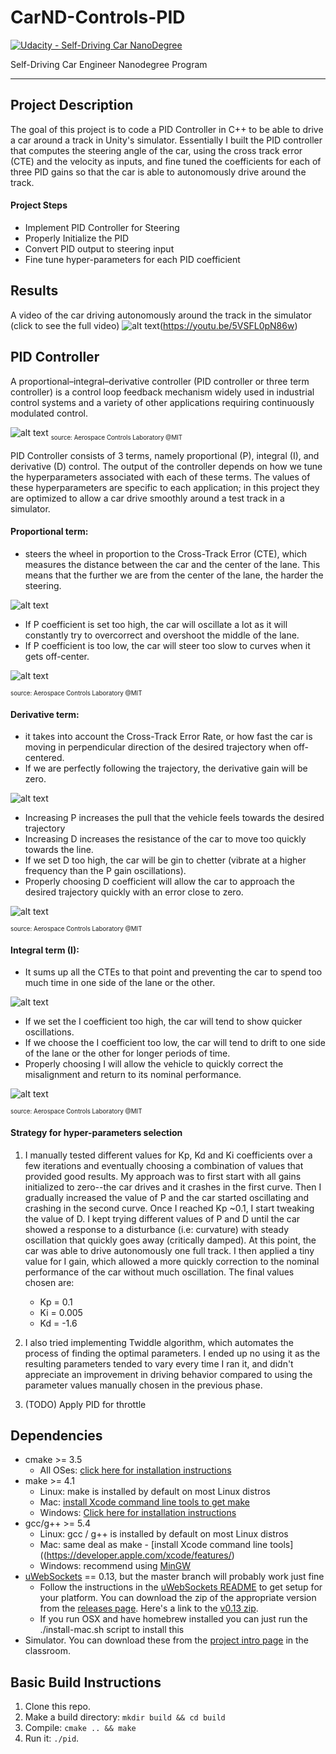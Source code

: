 # CarND-Controls-PID
[![Udacity - Self-Driving Car NanoDegree](https://s3.amazonaws.com/udacity-sdc/github/shield-carnd.svg)](http://www.udacity.com/drive)

Self-Driving Car Engineer Nanodegree Program

---

## Project Description
The goal of this project is to code a PID Controller in C++ to be able to drive a car around a track in Unity's simulator. Essentially I built the PID controller that computes the steering angle of the car, using the cross track error (CTE) and the velocity as inputs, and fine tuned the coefficients for each of three PID gains so that the car is able to autonomously drive around the track. 

#### Project Steps
* Implement PID Controller for Steering
* Properly Initialize the PID
* Convert PID output to steering input
* Fine tune hyper-parameters for each PID coefficient

## Results
A video of the car driving autonomously around the track in the simulator (click to see the full video)
![alt text][video1](https://youtu.be/5VSFL0pN86w)

## PID Controller

A proportional–integral–derivative controller (PID controller or three term controller) is a control loop feedback mechanism widely used in industrial control systems and a variety of other applications requiring continuously modulated control.

![alt text][image0]
<sub><sub>source: Aerospace Controls Laboratory @MIT

PID Controller consists of 3 terms, namely proportional (P), integral (I), and derivative (D) control. The output of the controller depends on how we tune the hyperparameters associated with each of these terms. The values of these hyperparameters are specific to each application; in this project they are optimized to allow a car drive smoothly around a test track in a simulator. 

#### Proportional term: 
* steers the wheel in proportion to the Cross-Track Error (CTE), which measures the distance between the car and the center of the lane. This means that the further we are from the center of the lane, the harder the steering. 

![alt text][equation1]
* If P coefficient is set too high, the car will oscillate a lot as it will constantly try to overcorrect and overshoot the middle of the lane.  
* If P coefficient is too low, the car will steer too slow to curves when it gets off-center. 

![alt text][image1]

<sub><sub>source: Aerospace Controls Laboratory @MIT

#### Derivative term: 
* it takes into account the Cross-Track Error Rate, or how fast the car is moving in perpendicular direction of the desired trajectory when off-centered. 
* If we are perfectly following the trajectory, the derivative gain will be zero. 

![alt text][equation2]
* Increasing P increases the pull that the vehicle feels towards the desired trajectory
* Increasing D increases the resistance of the car to move too quickly towards the line.
* If we set D too high, the car will be gin to chetter (vibrate at a higher frequency than the P gain oscillations).
* Properly choosing D coefficient will allow the car to approach the desired trajectory quickly with an error close to zero. 

![alt text][image2]

<sub><sub>source: Aerospace Controls Laboratory @MIT

#### Integral term (I): 
* It sums up all the CTEs to that point and preventing the car to spend too much time in one side of the lane or the other. 

![alt text][equation3]
* If we set the I coefficient too high, the car will tend to show quicker oscillations.
* If we choose the I coefficient too low, the car will tend to drift to one side of the lane or the other for longer periods of time. 
* Properly  choosing I will allow the vehicle to quickly correct the misalignment and return to its nominal performance. 

![alt text][image3]

<sub><sub>source: Aerospace Controls Laboratory @MIT


#### Strategy for hyper-parameters selection
1. I manually tested different values for Kp, Kd and Ki coefficients over a few iterations and eventually choosing a combination of values that provided good results. My approach was to first start with all gains initialized to zero--the car drives and it crashes in the first curve. Then I gradually increased the value of P and the car started oscillating and crashing in the second curve. Once I reached Kp ~0.1, I start tweaking the value of D. I kept trying different values of P and D until the car showed a response to a disturbance (i.e: curvature) with steady oscillation that quickly goes away (critically damped). At this point, the car was able to drive autonomously one full track. I then applied a tiny value for I gain, which allowed a more quickly correction to the nominal performance of the car without much oscillation. The final values chosen are:
    * Kp = 0.1
    * Ki = 0.005
    * Kd = -1.6
2. I also tried implementing Twiddle algorithm, which automates the process of finding the optimal parameters. I ended up no using it as the resulting parameters tended to vary every time I ran it, and didn't appreciate an improvement in driving behavior compared to using the parameter values manually chosen in the previous phase. 

3. (TODO) Apply PID for throttle

## Dependencies

* cmake >= 3.5
  * All OSes: [click here for installation instructions](https://cmake.org/install/)
* make >= 4.1
  * Linux: make is installed by default on most Linux distros
  * Mac: [install Xcode command line tools to get make](https://developer.apple.com/xcode/features/)
  * Windows: [Click here for installation instructions](http://gnuwin32.sourceforge.net/packages/make.htm)
* gcc/g++ >= 5.4
  * Linux: gcc / g++ is installed by default on most Linux distros
  * Mac: same deal as make - [install Xcode command line tools]((https://developer.apple.com/xcode/features/)
  * Windows: recommend using [MinGW](http://www.mingw.org/)
* [uWebSockets](https://github.com/uWebSockets/uWebSockets) == 0.13, but the master branch will probably work just fine
  * Follow the instructions in the [uWebSockets README](https://github.com/uWebSockets/uWebSockets/blob/master/README.md) to get setup for your platform. You can download the zip of the appropriate version from the [releases page](https://github.com/uWebSockets/uWebSockets/releases). Here's a link to the [v0.13 zip](https://github.com/uWebSockets/uWebSockets/archive/v0.13.0.zip).
  * If you run OSX and have homebrew installed you can just run the ./install-mac.sh script to install this
* Simulator. You can download these from the [project intro page](https://github.com/udacity/CarND-PID-Control-Project/releases) in the classroom.

## Basic Build Instructions

1. Clone this repo.
2. Make a build directory: `mkdir build && cd build`
3. Compile: `cmake .. && make`
4. Run it: `./pid`. 



[//]: # (Image References)

[image0]: ./images/Controller_chart.png "Controller"
[image1]: ./images/P_control_examples.png "Kp comparison"
[image2]: ./images/PD_control_examples.png "Kd Comparison"
[image3]: ./images/PDI_control_examples.png "Ki Comparison"
[equation1]: ./images/P.gif
[equation2]: ./images/PD.gif
[equation3]: ./images/PDI.gif
[video1]: ./images/PID_trim.gif
